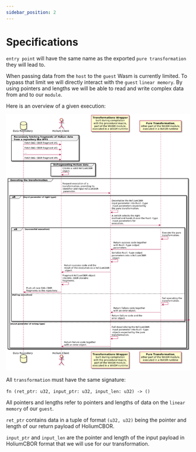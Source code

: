 ```yaml
---
sidebar_position: 2
---
```


# Specifications

`entry point` will have the same name as the exported `pure transformation` they will lead to.

When passing data from the `host` to the `guest` Wasm is currently limited. To bypass that limit we 
will directly interact with the `guest` `linear memory`. By using pointers and lengths we will be able
to read and write complex data from and to our `module`.

Here is an overview of a given execution:

![Sequence diagram](../../static/img/sdk/sequence_diagram.png)

All `transformation` must have the same signature:

`fn (ret_ptr: u32, input_ptr: u32, input_len: u32) -> ()`

All pointers and lengths refer to pointers and lengths of data on the `linear memory` of our `guest`.

`ret_ptr` contains data in a tuple of format `(u32, u32)` being the pointer and length of our return
payload of HoliumCBOR.

`input_ptr` and `input_len` are the pointer and length of the input payload in HoliumCBOR format that
we will use for our transformation.
